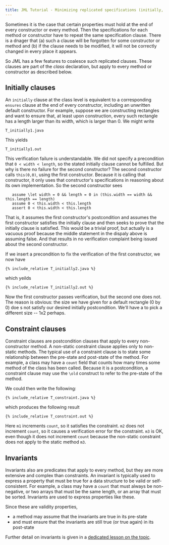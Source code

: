 ```yaml
---
title: JML Tutorial - Minimizing replicated specifications (initially, constraint, invariant clauses)
---
```


Sometimes it is the case that certain properties must hold at the end of every constructor or every method.
Then the specifications for each method or constructor have to repeat the same specification clause.
There is a dnager that (a) such a clause will be forgotten for some constructor or method and (b) if the clause needs to be modified, it will not be correctly changed in every place it appears.

So JML has a few features to coalesce such replicated clauses. These clauses are part of the _class_ declaration, but apply to every method or constructor as described below.

## Initially clauses

An `initially` clause at the class level is equivalent to a corresponding `ensures` clause at the end of every constructor, including an unwritten default constructor. For example, suppose we are constructing rectangles and want to ensure that, at least upon construction, every such rectangle has a length larger than its width, which is larger than 0.  We might write
```
T_initially1.java
```
This yields
```
T_initially1.out
```
This verification failure is understandable. We did not specify a precondition that `0 < width < length`, so the stated initially clause cannot be fulfilled.
But why is there no failure for the second constructor? The second constructor calls `this(0,0)`, using the first constructor. Because it is calling that
constructor, it only uses that constructor's specifications in reasoning about its own implementation. So the second constructor sees
```
   assume \let width = 0 && length = 0 in (this.width == width && this.length == length) 
   assume 0 < this.width < this.length
   assert 0 < this.width < this.length
```
That is, it assumes the first constructor's postcondition and assumes the first constructor satisfies the initially clause and then seeks to prove that the initially clause is satisfied. This would be a trivial proof, but actually is a vacuous proof because the middle statement in the dispaly above is assuming false. And that results in no verification complaint being issued about the second constructor.

If we insert a precondition to fix the verification of the first constructor, we now have
```
{% include_relative T_initially2.java %}
```
which yeilds
```
{% include_relative T_initially2.out %}
```
Now the first constructor passes verification, but the second one does not. The reason is obvious: the size we have given for a default rectangle (0 by 0) doe s not satisfy our desired initially postcondition. We'll have a to pick a different size -- 1x2 perhaps.

## Constraint clauses

Constraint clauses are postcondition clauses that apply to every non-constructor method. A non-static constraint clause applies only to non-static
methods. The typical use of a constraint clause is to state some relationship between the pre-state and post-state of the method. 
For example, a class may have a `count` field that counts how many times some method of the class has been called.
Because it is a postcondition, a constraint clause may use the `\old` construct to refer to the pre-state of the method.

We could then write the following:
```
{% include_relative T_constraint.java %}
```
which produces the following result
```
{% include_relative T_constraint.out %}
```
Here `m1` increments `count`, so it satisfies the constraint. `m2` does not increment `count`, so it causes a verification error for the constraint. `m3` is OK, even though it does not
increment `count` because the non-static constraint does not apply to the static method `m3`.


## Invariants

Invariants also are predicates that apply to every method, but they are more extensive and complex than constraints. An invariant is typically used to
express a property that must be true for a data structure to be valid or self-consistent. For example, a class may have a `count` that must always be non-negative, or two arrays that must be the same length, or an array that must be sorted. Invariants are used to express properties like these.

Since these are validity properties, 
* a method may assume that the invariants are true in its pre-state
* and must ensure that the invariants are still true (or true again) in its post-state

Further detail on invariants is given in a [dedicated lesson on the topic](Invariants).

